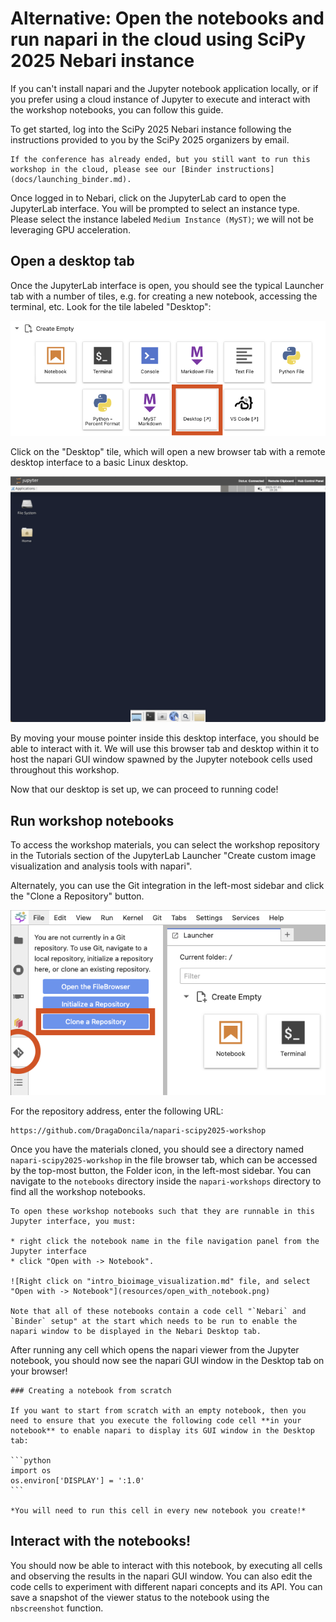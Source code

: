 # Alternative: Open the notebooks and run napari in the cloud using SciPy 2025 Nebari instance

If you can't install napari and the Jupyter notebook application locally, or if you prefer using a cloud instance of Jupyter to execute and interact with the workshop notebooks, you can follow this guide.

To get started, log into the SciPy 2025 Nebari instance following the instructions provided to you by the SciPy 2025 organizers by email.

```{tip}
If the conference has already ended, but you still want to run this workshop in the cloud, please see our [Binder instructions](docs/launching_binder.md).
```

Once logged in to Nebari, click on the JupyterLab card to open the JupyterLab interface. You will be prompted to select an instance type. Please select the instance labeled `Medium Instance (MyST)`; we will not be leveraging GPU acceleration.

## Open a desktop tab

Once the JupyterLab interface is open, you should see the typical Launcher tab with a number of tiles, e.g. for creating a new notebook, accessing the terminal, etc. Look for the tile labeled "Desktop":

![Nebari JupyterLab Launcher tab with Desktop tile indicated in red](resources/nebari-jupyterlab-launcher.png)

Click on the "Desktop" tile, which will open a new browser tab with a remote desktop interface to a basic Linux desktop. 

![Linux desktop in Nebari JupyterHub](resources/nebari-desktop.png)

By moving your mouse pointer inside this desktop interface, you should be able to interact with it. We will use this browser tab and desktop within it to host the napari GUI window spawned by the Jupyter notebook cells used throughout this workshop.

Now that our desktop is set up, we can proceed to running code!

## Run workshop notebooks

To access the workshop materials, you can select the workshop repository in the Tutorials section of the JupyterLab Launcher "Create custom image visualization and analysis tools with napari".  

Alternately, you can use the Git integration in the left-most sidebar and click the "Clone a Repository" button.


![Nebari JupyterHub Git integration](resources/nebari-git-integration.png)

For the repository address, enter the following URL:
```
https://github.com/DragaDoncila/napari-scipy2025-workshop
```

Once you have the materials cloned, you should see a directory named `napari-scipy2025-workshop` in the file browser tab, which can be accessed by the top-most button, the Folder icon, in the left-most sidebar.  You can navigate to the `notebooks` directory inside the `napari-workshops` directory to find all the workshop notebooks.

```{important}
To open these workshop notebooks such that they are runnable in this Jupyter interface, you must:

* right click the notebook name in the file navigation panel from the Jupyter interface
* click "Open with -> Notebook".

![Right click on "intro_bioimage_visualization.md" file, and select "Open with -> Notebook"](resources/open_with_notebook.png)

Note that all of these notebooks contain a code cell "`Nebari` and `Binder` setup" at the start which needs to be run to enable the napari window to be displayed in the Nebari Desktop tab. 
```

After running any cell which opens the napari viewer from the Jupyter notebook, you should now see the napari GUI window in the Desktop tab on your browser!

````{tip}
### Creating a notebook from scratch

If you want to start from scratch with an empty notebook, then you need to ensure that you execute the following code cell **in your notebook** to enable napari to display its GUI window in the Desktop tab:

```python
import os
os.environ['DISPLAY'] = ':1.0'
```

*You will need to run this cell in every new notebook you create!*
````

## Interact with the notebooks!

You should now be able to interact with this notebook, by executing all cells and observing the results in the napari GUI window. You can also edit the code cells to experiment with different napari concepts and its API. You can save a snapshot of the viewer status to the notebook using the `nbscreenshot` function.
